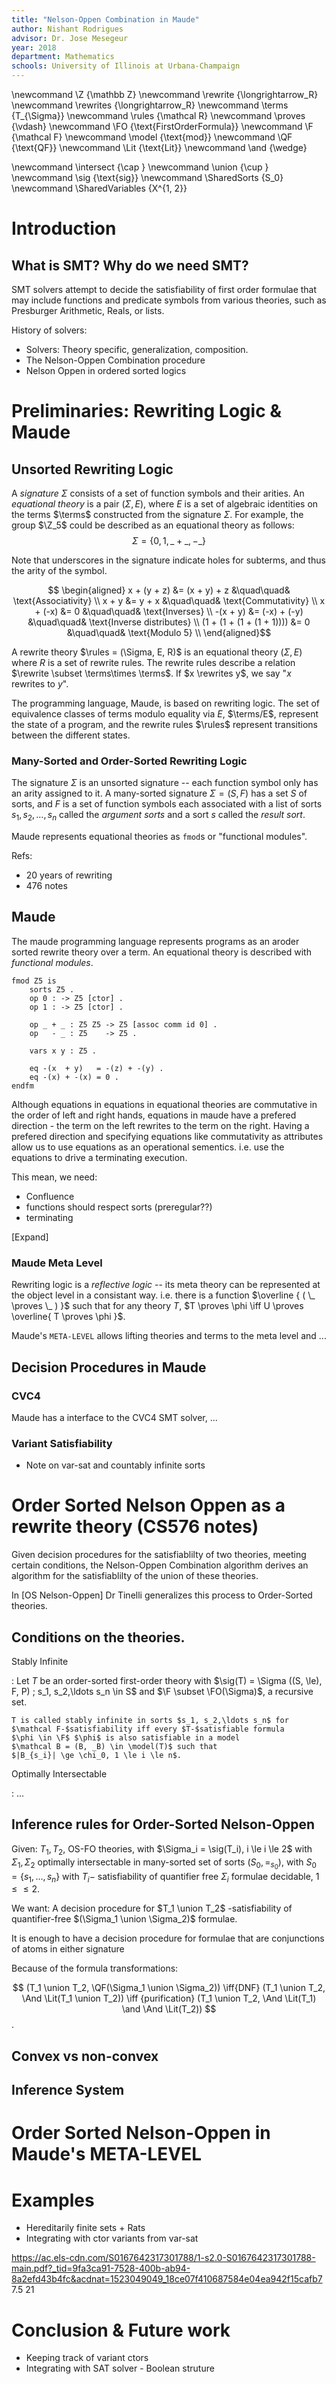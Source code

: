 ```yaml
---
title: "Nelson-Oppen Combination in Maude"
author: Nishant Rodrigues
advisor: Dr. Jose Mesegeur
year: 2018
department: Mathematics
schools: University of Illinois at Urbana-Champaign
---
```


\newcommand \Z        {\mathbb Z}
\newcommand \rewrite  {\longrightarrow_R}
\newcommand \rewrites {\longrightarrow_R}
\newcommand \terms    {T_{\Sigma}}
\newcommand \rules    {\mathcal R}
\newcommand \proves   {\vdash}
\newcommand \FO       {\text{FirstOrderFormula}}
\newcommand \F        {\mathcal F}
\newcommand \model    {\text{mod}}
\newcommand \QF       {\text{QF}}
\newcommand \Lit      {\text{Lit}}
\newcommand \and      {\wedge}

\newcommand \intersect  {\cap }
\newcommand \union      {\cup }
\newcommand \sig             {\text{sig}}
\newcommand \SharedSorts     {S_0}
\newcommand \SharedVariables {X^{1, 2}}

# Introduction

## What is SMT? Why do we need SMT?

SMT solvers attempt to decide the satisfiability of first order formulae
that may include functions and predicate symbols from various theories,
such as Presburger Arithmetic, Reals, or lists.

History of solvers:

* Solvers: Theory specific, generalization, composition.
* The Nelson-Oppen Combination procedure
* Nelson Oppen in ordered sorted logics

# Preliminaries: Rewriting Logic & Maude

## Unsorted Rewriting Logic

A _signature_ $\Sigma$ consists of a set of function symbols and their arities.
An _equational theory_ is a pair $(\Sigma, E)$, where $E$ is a set of
algebraic identities on the terms $\terms$ constructed from the
signature $\Sigma$.
For example, the group $\Z_5$ could be described as an equational
theory as follows:
$$\Sigma = \{ 0, 1, \_+\_, -\_ \}$$

Note that underscores in the signature indicate holes for subterms, and
thus the arity of the symbol.

$$
\begin{aligned}
x + (y + z)               &= (x + y) + z &\quad\quad& \text{Associativity}       \\
x + y                     &= y + x       &\quad\quad& \text{Commutativity}       \\
x + (-x)                  &= 0           &\quad\quad& \text{Inverses}            \\
-(x + y)                  &= (-x) + (-y) &\quad\quad& \text{Inverse distributes} \\
(1 + (1 + (1 + (1 + 1)))) &= 0           &\quad\quad& \text{Modulo 5}            \\
\end{aligned}$$

A rewrite theory $\rules = (\Sigma, E, R)$ is an equational theory
$(\Sigma, E)$ where $R$ is a set of rewrite rules. The rewrite rules
describe a relation $\rewrite \subset \terms\times \terms$. If
$x \rewrites y$, we say "$x$ rewrites to $y$".

The programming language, Maude, is based on rewriting logic.
The set of equivalence classes of terms modulo equality via $E$, $\terms/E$,
represent the state of a program, and the rewrite rules $\rules$ represent
transitions between the different states.

### Many-Sorted and Order-Sorted Rewriting Logic

The signature $\Sigma$ is an unsorted signature -- each function symbol
only has an arity assigned to it. A many-sorted signature
$\Sigma = (S, F)$ has a set $S$ of sorts, and $F$ is a set of function
symbols each associated with a list of sorts $s_1, s_2, \ldots, s_n$ called
the _argument sorts_ and a sort $s$ called the _result sort_.

Maude represents equational theories as `fmod`s or "functional modules".

Refs:

-   20 years of rewriting
-   476 notes

## Maude

The maude programming language represents programs as an aroder sorted rewrite theory over
a term. An equational theory is described with _functional modules_.

```
fmod Z5 is
    sorts Z5 .
    op 0 : -> Z5 [ctor] .
    op 1 : -> Z5 [ctor] .

    op _ + _ : Z5 Z5 -> Z5 [assoc comm id 0] .
    op   - _ : Z5    -> Z5 .

    vars x y : Z5 .

    eq -(x  + y)   = -(z) + -(y) .
    eq -(x) + -(x) = 0 .
endfm
```

Although equations in equations in equational theories are commutative
in the order of left and right hands, equations in maude have a prefered
direction - the term on the left rewrites to the term on the right.
Having a prefered direction and specifying equations like commutativity
as attributes allow us to use equations as an operational sementics.
i.e. use the equations to drive a terminating execution.

This mean, we need:

* Confluence
* functions should respect sorts (preregular??)
* terminating

[Expand]

### Maude Meta Level

Rewriting logic is a *reflective logic* -- its meta theory can be
represented at the object level in a consistant way. i.e. there is a
function $\overline { ( \_ \proves \_ ) }$ such that for any theory $T$,
$T \proves \phi \iff U \proves \overline{ T \proves \phi }$.

[Reflection in General Logics, Rewriting Logic and Maude]:
https://www.sciencedirect.com/science/article/pii/S1571066105825538

Maude's `META-LEVEL` allows lifting theories and terms to the meta level
and ...

## Decision Procedures in Maude

### CVC4

Maude has a interface to the CVC4 SMT solver, ...

### Variant Satisfiability

* Note on var-sat and countably infinite sorts

# Order Sorted Nelson Oppen as a rewrite theory (CS576 notes)

Given decision procedures for the satisfiablilty of two theories,
meeting certain conditions,  the Nelson-Oppen Combination algorithm
derives an algorithm for the satisfiablilty of the union of these theories.

In [OS Nelson-Oppen] Dr Tinelli generalizes this process to Order-Sorted theories.

## Conditions on the theories.

Stably Infinite

:   Let $T$ be an order-sorted first-order theory with
    $\sig(T) = \Sigma ((S, \le), F, P) ; s_1, s_2,\ldots s_n \in S$ and
    $\F \subset \FO(\Sigma)$, a recursive set.

    T is called stably infinite in sorts $s_1, s_2,\ldots s_n$ for
    $\mathcal F-$satisfiability iff every $T-$satisfiable formula
    $\phi \in \F$ $\phi$ is also satisfiable in a model
    $\mathcal B = (B, _B) \in \model(T)$ such that
    $|B_{s_i}| \ge \chi_0, 1 \le i \le n$.

Optimally Intersectable

:    ...

## Inference rules for Order-Sorted Nelson-Oppen

Given: $T_1, T_2$, OS-FO theories, with $\Sigma_i = \sig(T_i), i \le i \le 2$ with $\Sigma_1, \Sigma_2$
optimally intersectable in many-sorted set of sorts $(S_0, =_{s_0})$, with $S_0 = \{ s_1, \ldots, s_n\}$
with $T_i-$ satisfiability of quantifier free $\Sigma_i$ formulae decidable, $1 \le \le 2$.

We want: A decision procedure for $T_1 \union T_2$ -satisfiability
of quantifier-free $(\Sigma_1 \union \Sigma_2)$ formulae.

It is enough to have a decision procedure for formulae that are conjunctions
of atoms in either signature

Because of the formula transformations:

$$                   (T_1 \union T_2, \QF(\Sigma_1 \union \Sigma_2))
\iff{DNF}           (T_1 \union T_2, \And \Lit(T_1 \union T_2))
\iff {purification} (T_1 \union T_2, \And \Lit(T_1) \and \And \Lit(T_2))
$$.


## Convex vs non-convex

## Inference System

# Order Sorted Nelson-Oppen in Maude's META-LEVEL

# Examples

* Hereditarily finite sets + Rats
* Integrating with ctor variants from var-sat

https://ac.els-cdn.com/S0167642317301788/1-s2.0-S0167642317301788-main.pdf?_tid=9fa3ca91-7528-400b-ab94-8a2efd43b4fc&acdnat=1523049049_18ce07f410687584e04ea942f15cafb7
7.5 21

# Conclusion & Future work

* Keeping track of variant ctors
* Integrating with SAT solver - Boolean struture
